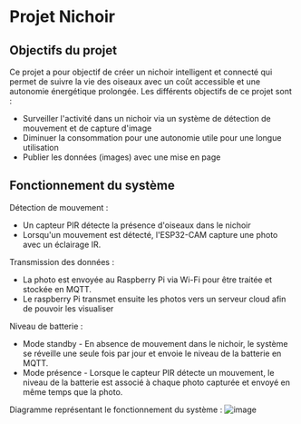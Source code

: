# Projet Nichoir

## Objectifs du projet
Ce projet a pour objectif de créer un nichoir intelligent et connecté qui permet de suivre la vie des oiseaux avec un coût accessible et une autonomie énergétique prolongée. 
Les différents objectifs de ce projet sont : 
- Surveiller l'activité dans un nichoir via un système de détection de mouvement et de capture d'image
- Diminuer la consommation pour une autonomie utile pour une longue utilisation
- Publier les données (images) avec une mise en page

## Fonctionnement du système
Détection de mouvement : 
- Un capteur PIR détecte la présence d'oiseaux dans le nichoir
- Lorsqu'un mouvement est détecté, l'ESP32-CAM capture une photo avec un éclairage IR.

Transmission des données : 
- La photo est envoyée au Raspberry Pi via Wi-Fi pour être traitée et stockée en MQTT.
- Le raspberry Pi transmet ensuite les photos vers un serveur cloud afin de pouvoir les visualiser

Niveau de batterie : 
- Mode standby - En absence de mouvement dans le nichoir, le système se réveille une seule fois par jour et envoie le niveau de la batterie en MQTT.
- Mode présence - Lorsque le capteur PIR détecte un mouvement, le niveau de la batterie est associé à chaque photo capturée et envoyé en même temps que la photo.

Diagramme représentant le fonctionnement du système : 
![image](https://github.com/user-attachments/assets/c9697f7c-cb90-435d-8cbe-d75e76c01bf4)


